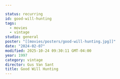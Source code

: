 ```yaml
---

status: recurring
id: good-will-hunting
tags:
  - movies
  - vintage
studio: general
poster: "[[movies/posters/good-will-hunting.jpg]]"
date: "2024-02-07"
modified: 2025-10-24 09:30:11 GMT-04:00
year: 1997
category: vintage
director: Gus Van Sant
title: Good Will Hunting
---
```

